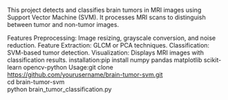This project detects and classifies brain tumors in MRI images using Support Vector Machine (SVM). It processes MRI scans to distinguish between tumor and non-tumor images.

Features
Preprocessing: Image resizing, grayscale conversion, and noise reduction.
Feature Extraction: GLCM or PCA techniques.
Classification: SVM-based tumor detection.
Visualization: Displays MRI images with classification results.
installation:pip install numpy pandas matplotlib scikit-learn opencv-python
Usage:git clone https://github.com/yourusername/brain-tumor-svm.git  
cd brain-tumor-svm  
python brain_tumor_classification.py  
